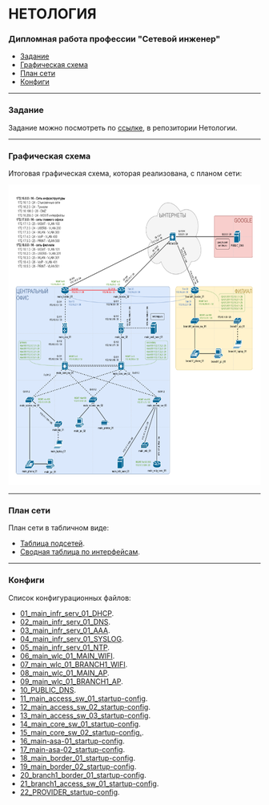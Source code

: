 <h1>  НЕТОЛОГИЯ </h1>
<h3> Дипломная работа профессии "Сетевой инженер" </h3>

- [Задание](#title1)
- [Графическая схема](#title2)
- [План сети](#title3)
- [Конфиги](#title4)

---

<h3> <a id="title1"> Задание </a> </h3>

Задание можно посмотреть по <a href="https://github.com/netology-code/ntw-diplom/blob/main/README.md">ссылке</a>, в репозитории Нетологии.

---

<h3> <a id="title2"> Графическая схема </a> </h3>

Итоговая графическая схема, которая реализована, с планом сети:

<img src="source/layout.png" width="800" height="600">

---

<h3> <a id="title3"> План сети </a> </h3>

План сети в табличном виде:
- [Таблица подсетей](source/subnets.md).
- [Сводная таблица по интерфейсам](source/interfaces.md).

---

<h3> <a id="title4"> Конфиги </a> </h3>

Список конфигурационных файлов:
- [01_main_infr_serv_01_DHCP](configs/01_main_infr_serv_01_DHCP.png).
- [02_main_infr_serv_01_DNS](configs/02_main_infr_serv_01_DNS.png).
- [03_main_infr_serv_01_AAA](configs/03_main_infr_serv_01_AAA.png).
- [04_main_infr_serv_01_SYSLOG](configs/04_main_infr_serv_01_SYSLOG.png).
- [05_main_infr_serv_01_NTP](configs/05_main_infr_serv_01_NTP.png).
- [06_main_wlc_01_MAIN_WIFI](configs/06_main_wlc_01_MAIN_WIFI.png).
- [07_main_wlc_01_BRANCH1_WIFI](configs/07_main_wlc_01_BRANCH1_WIFI.png).
- [08_main_wlc_01_MAIN_AP](configs/08_main_wlc_01_MAIN_AP.png).
- [09_main_wlc_01_BRANCH1_AP](configs/09_main_wlc_01_BRANCH1_AP.png).
- [10_PUBLIC_DNS](configs/10_PUBLIC_DNS.png).
- [11_main_access_sw_01_startup-config](configs/11_main_access_sw_01_startup-config).
- [12_main_access_sw_02_startup-config](configs/12_main_access_sw_02_startup-config).
- [13_main_access_sw_03_startup-config](configs/13_main_access_sw_03_startup-config).
- [14_main_core_sw_01_startup-config](configs/14_main_core_sw_01_startup-config).
- [15_main_core_sw_02_startup-config.](configs/15_main_core_sw_02_startup-config).
- [16_main-asa-01_startup-config](configs/16_main-asa-01_startup-config).
- [17_main-asa-02_startup-config](configs/17_main-asa-02_startup-config).
- [18_main_border_01_startup-config](configs/18_main_border_01_startup-config).
- [19_main_border_02_startup-config](configs/19_main_border_02_startup-config).
- [20_branch1_border_01_startup-config](configs/20_branch1_border_01_startup-config).
- [21_branch1_access_sw_01_startup-config](configs/21_branch1_access_sw_01_startup-config).
- [22_PROVIDER_startup-config](configs/22_PROVIDER_startup-config).

